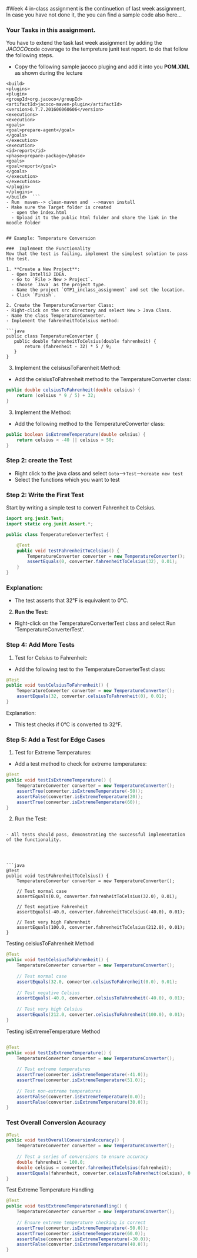 #Week 4 in-class assignment is the continuetion of last week assignment, In case you have not done it, the you can find a sample code also here...

### Your Tasks in this assignment.
You have to extend the task last week assignment by adding the *JACOCO*code coverage to the tempreture junit test report. to do that follow the following steps.
- Copy the following sample jacoco pluging and add it into you **POM.XML** as shown during the lecture
 ```
<build>
<plugins>
<plugin>
<groupId>org.jacoco</groupId>
<artifactId>jacoco-maven-plugin</artifactId>
<version>0.7.7.201606060606</version>
<executions>
<execution>
<goals>
<goal>prepare-agent</goal>
</goals>
</execution>
<execution>
<id>report</id>
<phase>prepare-package</phase>
<goals>
<goal>report</goal>
</goals>
</execution>
</executions>
</plugin>
</plugins>
</build>  ```
- Run  maven--> clean-maven and  -->maven install
- Make sure the Target folder is created
   - open the index.html
   - Upload it to the public html folder and share the link in the moodle folder 


## Example: Temperature Conversion

###  Implement the Functionality
Now that the test is failing, implement the simplest solution to pass the test.

1. **Create a New Project**:
   - Open IntelliJ IDEA.
   - Go to `File > New > Project`.
   - Choose `Java` as the project type.
   - Name the project `OTP1_inclass_assignment` and set the location.
   - Click `Finish`.

2. Create the TemperatureConverter Class:
- Right-click on the src directory and select New > Java Class.
- Name the class TemperatureConverter.
- Implement the fahrenheitToCelsius method:

```java
public class TemperatureConverter {
    public double fahrenheitToCelsius(double fahrenheit) {
        return (fahrenheit - 32) * 5 / 9;
    }
}
````
3. Implement the celsisusToFarenheit Method:
- Add the celsiusToFahrenheit method to the TemperatureConverter class:
```java
public double celsiusToFahrenheit(double celsius) {
    return (celsius * 9 / 5) + 32;
}

````
3. Implement the Method:
- Add the following method to the TemperatureConverter class:
```java
public boolean isExtremeTemperature(double celsius) {
    return celsius < -40 || celsius > 50;
}

````

### Step 2: create the Test
- Right click to the java class and select `Goto`-->`Test`-->`create new test`
- Select the functions which you want to test
### Step 2: Write the First Test
Start by writing a simple test to convert Fahrenheit to Celsius.

   ```java
   import org.junit.Test;
   import static org.junit.Assert.*;

   public class TemperatureConverterTest {

       @Test
       public void testFahrenheitToCelsius() {
           TemperatureConverter converter = new TemperatureConverter();
           assertEquals(0, converter.fahrenheitToCelsius(32), 0.01);
       }
   }

````
### Explanation:
- The test asserts that 32°F is equivalent to 0°C.

2. **Run the Test:**
- Right-click on the TemperatureConverterTest class and select Run 'TemperatureConverterTest'.

### Step 4: Add More Tests

1. Test for Celsius to Fahrenheit:
- Add the following test to the TemperatureConverterTest class:
```java
@Test
public void testCelsiusToFahrenheit() {
    TemperatureConverter converter = new TemperatureConverter();
    assertEquals(32, converter.celsiusToFahrenheit(0), 0.01);
}

```
Explanation:

- This test checks if 0°C is converted to 32°F.


### Step 5: Add a Test for Edge Cases
1. Test for Extreme Temperatures:
- Add a test method to check for extreme temperatures:
```Java
@Test
public void testIsExtremeTemperature() {
    TemperatureConverter converter = new TemperatureConverter();
    assertTrue(converter.isExtremeTemperature(-50));
    assertFalse(converter.isExtremeTemperature(20));
    assertTrue(converter.isExtremeTemperature(60));
}

```
2. Run the Test:

```

- All tests should pass, demonstrating the successful implementation of the functionality.




```java
@Test
public void testFahrenheitToCelsius() {
    TemperatureConverter converter = new TemperatureConverter();
    
    // Test normal case
    assertEquals(0.0, converter.fahrenheitToCelsius(32.0), 0.01);
    
    // Test negative Fahrenheit
    assertEquals(-40.0, converter.fahrenheitToCelsius(-40.0), 0.01);
    
    // Test very high Fahrenheit
    assertEquals(100.0, converter.fahrenheitToCelsius(212.0), 0.01);
}
```

Testing celsiusToFahrenheit Method
```java
@Test
public void testCelsiusToFahrenheit() {
    TemperatureConverter converter = new TemperatureConverter();
    
    // Test normal case
    assertEquals(32.0, converter.celsiusToFahrenheit(0.0), 0.01);
    
    // Test negative Celsius
    assertEquals(-40.0, converter.celsiusToFahrenheit(-40.0), 0.01);
    
    // Test very high Celsius
    assertEquals(212.0, converter.celsiusToFahrenheit(100.0), 0.01);
}


```
Testing isExtremeTemperature Method
````java

@Test
public void testIsExtremeTemperature() {
    TemperatureConverter converter = new TemperatureConverter();
    
    // Test extreme temperatures
    assertTrue(converter.isExtremeTemperature(-41.0));
    assertTrue(converter.isExtremeTemperature(51.0));
    
    // Test non-extreme temperatures
    assertFalse(converter.isExtremeTemperature(0.0));
    assertFalse(converter.isExtremeTemperature(30.0));
}


`````

### Test Overall Conversion Accuracy
```java
@Test
public void testOverallConversionAccuracy() {
    TemperatureConverter converter = new TemperatureConverter();
    
    // Test a series of conversions to ensure accuracy
    double fahrenheit = 100.0;
    double celsius = converter.fahrenheitToCelsius(fahrenheit);
    assertEquals(fahrenheit, converter.celsiusToFahrenheit(celsius), 0.01);
}


```
Test Extreme Temperature Handling
```java
@Test
public void testExtremeTemperatureHandling() {
    TemperatureConverter converter = new TemperatureConverter();
    
    // Ensure extreme temperature checking is correct
    assertTrue(converter.isExtremeTemperature(-50.0));
    assertTrue(converter.isExtremeTemperature(60.0));
    assertFalse(converter.isExtremeTemperature(-30.0));
    assertFalse(converter.isExtremeTemperature(40.0));
}
```


